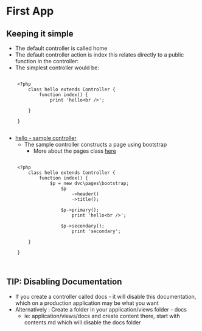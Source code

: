# First App

## Keeping it simple
* The default controller is called home
* The default controller action is index this relates directly to a public function
  in the controller:
* The simplest controller would be:

<pre><code>
    &lt;?php
        class hello extends Controller {
            function index() {
                print 'hello&lt;br /&gt;';
               <span></span>
        }
        <span></span>
    }
    <span></span>
</code></pre>

* <a href="/hello" _target="blank">hello - sample controller</a>
  * The sample controller constructs a page using bootstrap
    * More about the pages class [here](pages.md)

<pre><code>
    &lt;?php
        class hello extends Controller {
            function index() {
                $p = new dvc\pages\bootstrap;
                    $p
                        -&gt;header()
                        -&gt;title();
                        <span></span>
                    $p->primary();
                        print 'hello&lt;br /&gt;';
                        <span></span>
                    $p->secondary();
                        print 'secondary';
               <span></span>
        }
        <span></span>
    }
    <br />
</code></pre>

## TIP: Disabling Documentation
* If you create a controller called docs - it will disable this documentation, which on
  a production application may be what you want
* Alternatively : Create a folder in your application/views folder - docs
  * ie: application/views/docs
  and create content there, start with contents.md which will disable the docs folder
